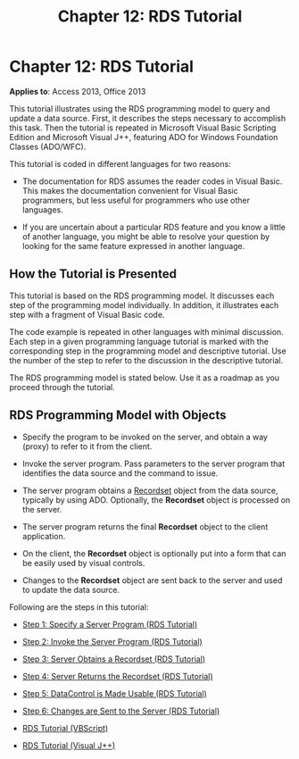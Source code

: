 ﻿---
title: 'Chapter 12: RDS Tutorial'
TOCTitle: 'Chapter 12: RDS Tutorial'
ms:assetid: fa44a5e8-e4df-dfdd-d7a1-a870ec3cabdd
ms:mtpsurl: https://msdn.microsoft.com/library/JJ250277(v=office.15)
ms:contentKeyID: 48548837
ms.date: 09/18/2015
mtps_version: v=office.15
---

# Chapter 12: RDS Tutorial


**Applies to**: Access 2013, Office 2013

This tutorial illustrates using the RDS programming model to query and update a data source. First, it describes the steps necessary to accomplish this task. Then the tutorial is repeated in Microsoft Visual Basic Scripting Edition and Microsoft Visual J++, featuring ADO for Windows Foundation Classes (ADO/WFC).

This tutorial is coded in different languages for two reasons:

  - The documentation for RDS assumes the reader codes in Visual Basic. This makes the documentation convenient for Visual Basic programmers, but less useful for programmers who use other languages.

  - If you are uncertain about a particular RDS feature and you know a little of another language, you might be able to resolve your question by looking for the same feature expressed in another language.

## How the Tutorial is Presented

This tutorial is based on the RDS programming model. It discusses each step of the programming model individually. In addition, it illustrates each step with a fragment of Visual Basic code.

The code example is repeated in other languages with minimal discussion. Each step in a given programming language tutorial is marked with the corresponding step in the programming model and descriptive tutorial. Use the number of the step to refer to the discussion in the descriptive tutorial.

The RDS programming model is stated below. Use it as a roadmap as you proceed through the tutorial.

## RDS Programming Model with Objects

  - Specify the program to be invoked on the server, and obtain a way (proxy) to refer to it from the client.

  - Invoke the server program. Pass parameters to the server program that identifies the data source and the command to issue.

  - The server program obtains a [Recordset](recordset-object-ado.md) object from the data source, typically by using ADO. Optionally, the **Recordset** object is processed on the server.

  - The server program returns the final **Recordset** object to the client application.

  - On the client, the **Recordset** object is optionally put into a form that can be easily used by visual controls.

  - Changes to the **Recordset** object are sent back to the server and used to update the data source.

Following are the steps in this tutorial:

- [Step 1: Specify a Server Program (RDS Tutorial)](step-1-specify-a-server-program-rds-tutorial.md)

- [Step 2: Invoke the Server Program (RDS Tutorial)](step-2-invoke-the-server-program-rds-tutorial.md)

- [Step 3: Server Obtains a Recordset (RDS Tutorial)](step-3-server-obtains-a-recordset-rds-tutorial.md)

- [Step 4: Server Returns the Recordset (RDS Tutorial)](step-4-server-returns-the-recordset-rds-tutorial.md)

- [Step 5: DataControl is Made Usable (RDS Tutorial)](step-5-datacontrol-is-made-usable-rds-tutorial.md)

- [Step 6: Changes are Sent to the Server (RDS Tutorial)](step-6-changes-are-sent-to-the-server-rds-tutorial.md)

- [RDS Tutorial (VBScript)](rds-tutorial-vbscript.md)

- [RDS Tutorial (Visual J++)](rds-tutorial-visual-j.md)